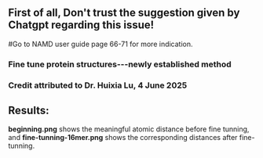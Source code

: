 ## First of all, Don't trust the suggestion given by Chatgpt regarding this issue!

#Go to NAMD user guide page 66-71 for more indication.
### Fine tune protein structures---newly established method

### Credit attributed to Dr. Huixia Lu, 4 June 2025

## Results:
**beginning.png** shows the meaningful atomic distance before fine tunning, and **fine-tunning-16mer.png** shows the corresponding distances after fine-tunning.

